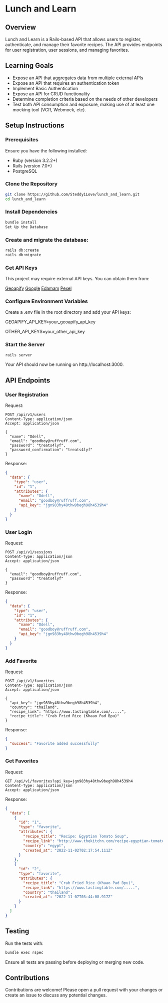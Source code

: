 # Lunch and Learn
## Overview
Lunch and Learn is a Rails-based API that allows users to register, authenticate, and manage their favorite recipes. The API provides endpoints for user registration, user sessions, and managing favorites.

## Learning Goals
- Expose an API that aggregates data from multiple external APIs
- Expose an API that requires an authentication token
- Implement Basic Authentication
- Expose an API for CRUD functionality
- Determine completion criteria based on the needs of other developers
- Test both API consumption and exposure, making use of at least one mocking tool (VCR, Webmock, etc).

## Setup Instructions
### Prerequisites
Ensure you have the following installed:

- Ruby (version 3.2.2+)
- Rails (version 7.0+)
- PostgreSQL

### Clone the Repository
```bash
git clone https://github.com/Steddy1Love/lunch_and_learn.git
cd lunch_and_learn
```

### Install Dependencies
```bash
bundle install
Set Up the Database
```
### Create and migrate the database:
```bash
rails db:create
rails db:migrate
```

### Get API Keys
This project may require external API keys. You can obtain them from:

[Geoapify](https://www.geoapify.com/)
[Google](https://console.cloud.google.com/apis/library?pli=1)
[Edamam](https://developer.edamam.com/edamam-docs-recipe-api)
[Pexel](https://www.pexels.com/api/documentation/?#photos-search)

### Configure Environment Variables
Create a .env file in the root directory and add your API keys:

GEOAPIFY_API_KEY=your_geoapify_api_key

OTHER_API_KEYS=your_other_api_key

### Start the Server
```bash
rails server
```
Your API should now be running on http://localhost:3000.

## API Endpoints
### User Registration
Request:

```http
POST /api/v1/users
Content-Type: application/json
Accept: application/json

{
  "name": "Odell",
  "email": "goodboy@ruffruff.com",
  "password": "treats4lyf",
  "password_confirmation": "treats4lyf"
}
```
Response:

```json
{
  "data": {
    "type": "user",
    "id": "1",
    "attributes": {
      "name": "Odell",
      "email": "goodboy@ruffruff.com",
      "api_key": "jgn983hy48thw9begh98h4539h4"
    }
  }
}
```
### User Login
Request:

```http
POST /api/v1/sessions
Content-Type: application/json
Accept: application/json

{
  "email": "goodboy@ruffruff.com",
  "password": "treats4lyf"
}
```
Response:

```json
{
  "data": {
    "type": "user",
    "id": "1",
    "attributes": {
      "name": "Odell",
      "email": "goodboy@ruffruff.com",
      "api_key": "jgn983hy48thw9begh98h4539h4"
    }
  }
}
```
### Add Favorite
Request:

```http
POST /api/v1/favorites
Content-Type: application/json
Accept: application/json

{
  "api_key": "jgn983hy48thw9begh98h4539h4",
  "country": "thailand",
  "recipe_link": "https://www.tastingtable.com/.....",
  "recipe_title": "Crab Fried Rice (Khaao Pad Bpu)"
}
```
Response:

```json
{
  "success": "Favorite added successfully"
}
```
### Get Favorites
Request:

```http
GET /api/v1/favorites?api_key=jgn983hy48thw9begh98h4539h4
Content-Type: application/json
Accept: application/json
```
Response:

```json
{
  "data": [
    {
      "id": "1",
      "type": "favorite",
      "attributes": {
        "recipe_title": "Recipe: Egyptian Tomato Soup",
        "recipe_link": "http://www.thekitchn.com/recipe-egyptian-tomato-soup-weeknight....",
        "country": "egypt",
        "created_at": "2022-11-02T02:17:54.111Z"
      }
    },
    {
      "id": "2",
      "type": "favorite",
      "attributes": {
        "recipe_title": "Crab Fried Rice (Khaao Pad Bpu)",
        "recipe_link": "https://www.tastingtable.com/.....",
        "country": "thailand",
        "created_at": "2022-11-07T03:44:08.917Z"
      }
    }
  ]
}
```
## Testing
Run the tests with:

```bash
bundle exec rspec
```

Ensure all tests are passing before deploying or merging new code.

## Contributions
Contributions are welcome! Please open a pull request with your changes or create an issue to discuss any potential changes.
